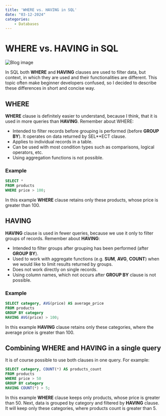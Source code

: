 ```yaml
---
title: 'WHERE vs. HAVING in SQL'
date: "03-12-2024"
categories:
    - Databases
---
```


# WHERE vs. HAVING in SQL

![Blog image](/databases/databases-where-vs-having.png)

In SQL both **WHERE** and **HAVING** clauses are used to filter data, but context, in which they are used and their functionalities are different. This topic often make beginner developers confused, so I decided to describe these differences in short and concise way.

## WHERE

**WHERE** clause is definitely easier to understand, because I think, that it is used in more queries than **HAVING**. Remember about WHERE:

- Intended to filter records before grouping is performed (before **GROUP BY**). It operates on data returned by SEL**ECT clause.
- Applies to individual records in a table.
- Can be used with most condition types such as comparisons, logical operators, etc.
- Using aggregation functions is not possible.

### Example

```sql
SELECT *
FROM products
WHERE price > 100;
```

In this example **WHERE** clause retains only these products, whose price is greater than 100.

## HAVING

**HAVING** clause is used in fewer queries, because we use it only to filter groups of records. Remember about **HAVING**:

- Intended to filter groups after grouping has been performed (after **GROUP BY**).
- Used to work with aggregate functions (e.g. **SUM**, **AVG**, **COUNT**) when we would like to limit results returned by groups.
- Does not work directly on single records.
- Using column names, which not occurs after **GROUP BY** clause is not possible.

### Example

```sql
SELECT category, AVG(price) AS average_price
FROM products
GROUP BY category
HAVING AVG(price) > 100;
```

In this example **HAVING** clause retains only these categories, where the average price is greater than 100.

## Combining WHERE and HAVING in a single query

It is of course possible to use both clauses in one query. For example:

```sql
SELECT category, COUNT(*) AS products_count
FROM products
WHERE price > 50
GROUP BY category
HAVING COUNT(*) > 5;
```

In this example **WHERE** clause keeps only products, whose price is greater than 50. Next, data is grouped by category and filtered by **HAVING** clause. It will keep only these categories, where products count is greater than 5.